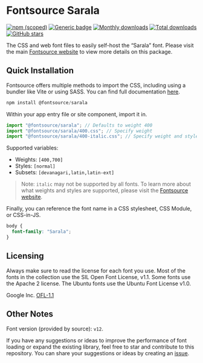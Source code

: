# Fontsource Sarala

[![npm (scoped)](https://img.shields.io/npm/v/@fontsource/sarala?color=brightgreen)](https://www.npmjs.com/package/@fontsource/sarala) [![Generic badge](https://img.shields.io/badge/fontsource-passing-brightgreen)](https://github.com/fontsource/fontsource) [![Monthly downloads](https://badgen.net/npm/dm/@fontsource/sarala)](https://github.com/fontsource/fontsource) [![Total downloads](https://badgen.net/npm/dt/@fontsource/sarala)](https://github.com/fontsource/fontsource) [![GitHub stars](https://img.shields.io/github/stars/fontsource/fontsource.svg?style=social&label=Star)](https://github.com/fontsource/fontsource/stargazers)

The CSS and web font files to easily self-host the “Sarala” font. Please visit the main [Fontsource website](https://fontsource.org/fonts/sarala) to view more details on this package.

## Quick Installation

Fontsource offers multiple methods to import the CSS, including using a bundler like Vite or using SASS. You can find full documentation [here](https://fontsource.org/docs/getting-started/introduction).

```javascript
npm install @fontsource/sarala
```

Within your app entry file or site component, import it in.

```javascript
import "@fontsource/sarala"; // Defaults to weight 400
import "@fontsource/sarala/400.css"; // Specify weight
import "@fontsource/sarala/400-italic.css"; // Specify weight and style
```

Supported variables:
- Weights: `[400,700]`
- Styles: `[normal]`
- Subsets: `[devanagari,latin,latin-ext]`

> Note: `italic` may not be supported by all fonts. To learn more about what weights and styles are supported, please visit the [Fontsource website](https://fontsource.org/fonts/sarala).

Finally, you can reference the font name in a CSS stylesheet, CSS Module, or CSS-in-JS.

```css
body {
  font-family: "Sarala";
}
```

## Licensing
Always make sure to read the license for each font you use. Most of the fonts in the collection use the SIL Open Font License, v1.1. Some fonts use the Apache 2 license. The Ubuntu fonts use the Ubuntu Font License v1.0.

Google Inc.
[OFL-1.1](http://scripts.sil.org/OFL)

## Other Notes
Font version (provided by source): `v12`.

If you have any suggestions or ideas to improve the performance of font loading or expand the existing library, feel free to star and contribute to this repository. You can share your suggestions or ideas by creating an [issue](https://github.com/fontsource/fontsource/issues).